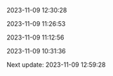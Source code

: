 2023-11-09 12:30:28

2023-11-09 11:26:53

2023-11-09 11:12:56

2023-11-09 10:31:36

Next update: 2023-11-09 12:59:28
